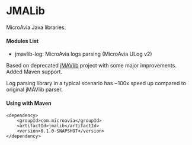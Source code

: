 # JMALib
MicroAvia Java libraries.

#### Modules List
 - jmavlib-log: MicroAvia logs parsing (MicroAvia ULog v2)

Based on deprecated [jMAVlib](https://github.com/DrTon/jMAVlib) project with some major improvements. Added Maven support.

Log parsing library in a typical scenario has ~100x speed up compared to original jMAVlib parser.

#### Using with Maven
```
<dependency>
    <groupId>com.microavia</groupId>
    <artifactId>jmalib</artifactId>
    <version>0.1.0-SNAPSHOT</version>
</dependency>
        
```
